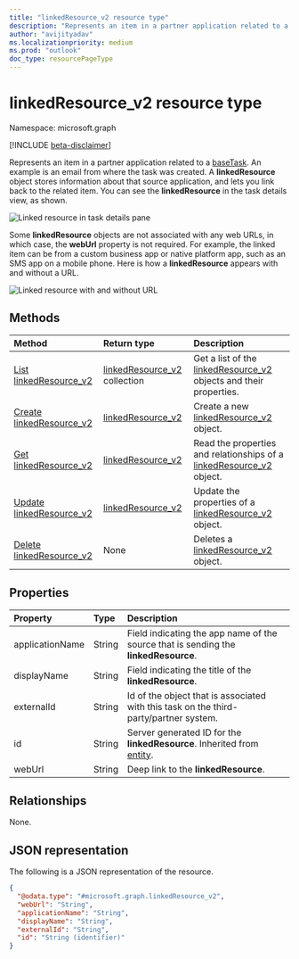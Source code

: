 ```yaml
---
title: "linkedResource_v2 resource type"
description: "Represents an item in a partner application related to a baseTask"
author: "avijityadav"
ms.localizationpriority: medium
ms.prod: "outlook"
doc_type: resourcePageType
---
```


# linkedResource_v2 resource type

Namespace: microsoft.graph

[!INCLUDE [beta-disclaimer](../../includes/beta-disclaimer.md)]

Represents an item in a partner application related to a [baseTask](./basetask.md). An example is an email from where the task was created. A **linkedResource** object stores information about that source application, and lets you link back to the related item. You can see the **linkedResource** in the task details view, as shown.

![Linked resource in task details pane](/graph/images/todo-linkedresource-taskdetail.png)

Some **linkedResource** objects are not associated with any web URLs, in which case, the **webUrl** property is not required. For example, the linked item can be from a custom business app or native platform app, such as an SMS app on a mobile phone. Here is how a **linkedResource** appears with and without a URL.

![Linked resource with and without URL](/graph/images/todo-linkedresource.png)

## Methods
|Method|Return type|Description|
|:---|:---|:---|
|[List linkedResource_v2](../api/basetask-list-linkedresources.md)|[linkedResource_v2](../resources/linkedresource_v2.md) collection|Get a list of the [linkedResource_v2](../resources/linkedresource_v2.md) objects and their properties.|
|[Create linkedResource_v2](../api/basetask-post-linkedresources.md)|[linkedResource_v2](../resources/linkedresource_v2.md)|Create a new [linkedResource_v2](../resources/linkedresource_v2.md) object.|
|[Get linkedResource_v2](../api/linkedresource_v2-get.md)|[linkedResource_v2](../resources/linkedresource_v2.md)|Read the properties and relationships of a [linkedResource_v2](../resources/linkedresource_v2.md) object.|
|[Update linkedResource_v2](../api/linkedresource_v2-update.md)|[linkedResource_v2](../resources/linkedresource_v2.md)|Update the properties of a [linkedResource_v2](../resources/linkedresource_v2.md) object.|
|[Delete linkedResource_v2](../api/linkedresource_v2-delete.md)|None|Deletes a [linkedResource_v2](../resources/linkedresource_v2.md) object.|

## Properties
|Property|Type|Description|
|:---|:---|:---|
|applicationName|String|Field indicating the app name of the source that is sending the **linkedResource**.|
|displayName|String|Field indicating the title of the **linkedResource**.|
|externalId|String|Id of the object that is associated with this task on the third-party/partner system.|
|id|String|Server generated ID for the **linkedResource**. Inherited from [entity](../resources/entity.md).|
|webUrl|String|Deep link to the **linkedResource**.|

## Relationships
None.

## JSON representation
The following is a JSON representation of the resource.
<!-- {
  "blockType": "resource",
  "keyProperty": "id",
  "@odata.type": "microsoft.graph.linkedResource_v2",
  "openType": false
}
-->
``` json
{
  "@odata.type": "#microsoft.graph.linkedResource_v2",
  "webUrl": "String",
  "applicationName": "String",
  "displayName": "String",
  "externalId": "String",
  "id": "String (identifier)"
}
```

